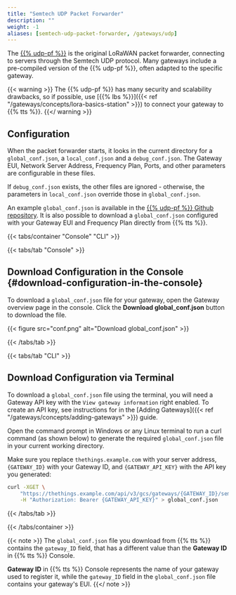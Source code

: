 ```yaml
---
title: "Semtech UDP Packet Forwarder"
description: ""
weight: -1
aliases: [semtech-udp-packet-forwarder, /gateways/udp]
---
```


The [{{% udp-pf %}}](https://github.com/lora-net/packet_forwarder) is the original LoRaWAN packet forwarder, connecting to servers through the Semtech UDP protocol. Many gateways include a pre-compiled version of the {{% udp-pf %}}, often adapted to the specific gateway.

{{< warning >}} The {{% udp-pf %}} has many security and scalability drawbacks, so if possible, use [{{% lbs %}}]({{< ref "/gateways/concepts/lora-basics-station" >}}) to connect your gateway to {{% tts %}}. {{</ warning >}}

<!--more-->

## Configuration

When the packet forwarder starts, it looks in the current directory for a `global_conf.json`, a `local_conf.json` and a `debug_conf.json`. The Gateway EUI, Network Server Address, Frequency Plan, Ports, and other parameters are configurable in these files.

If `debug_conf.json` exists, the other files are ignored - otherwise, the parameters in `local_conf.json` override those in `global_conf.json`.

An example `global_conf.json` is available in the [{{% udp-pf %}} Github repository](https://github.com/Lora-net/packet_forwarder/blob/master/lora_pkt_fwd/global_conf.json). It is also possible to download a `global_conf.json` configured with your Gateway EUI and Frequency Plan directly from {{% tts %}}.

{{< tabs/container "Console" "CLI" >}}

{{< tabs/tab "Console" >}}

## Download Configuration in the Console {#download-configuration-in-the-console}

To download a `global_conf.json` file for your gateway, open the Gateway overview page in the console. Click the **Download global_conf.json** button to download the file.

{{< figure src="conf.png" alt="Download global_conf.json" >}}

{{< /tabs/tab >}}

{{< tabs/tab "CLI" >}}

## Download Configuration via Terminal

To download a `global_conf.json` file using the terminal, you will need a Gateway API key with the `View gateway information` right enabled. To create an API key, see instructions for in the [Adding Gateways]({{< ref "/gateways/concepts/adding-gateways" >}}) guide.

Open the command prompt in Windows or any Linux terminal to run a curl command (as shown below) to generate the required `global_conf.json` file in your current working directory.

Make sure you replace `thethings.example.com` with your server address, `{GATEWAY_ID}` with your Gateway ID, and `{GATEWAY_API_KEY}` with the API key you generated:

```bash
curl -XGET \
    "https://thethings.example.com/api/v3/gcs/gateways/{GATEWAY_ID}/semtechudp/global_conf.json" \
    -H "Authorization: Bearer {GATEWAY_API_KEY}" > global_conf.json
```

{{< /tabs/tab >}}

{{< /tabs/container >}}

{{< note >}} The `global_conf.json` file you download from {{% tts %}} contains the `gateway_ID` field, that has a different value than the **Gateway ID** in {{% tts %}} Console. 

**Gateway ID** in {{% tts %}} Console represents the name of your gateway used to register it, while the `gateway_ID` field in the `global_conf.json` file contains your gateway's EUI. {{</ note >}}
